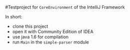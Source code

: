 #Testproject for `CoreEnvironment` of the IntelliJ Framework

In short:

- clone this project
- open it with Community Edition of IDEA
- use java 1.6 for compilation
- run `Main` in the `simple-parser` module